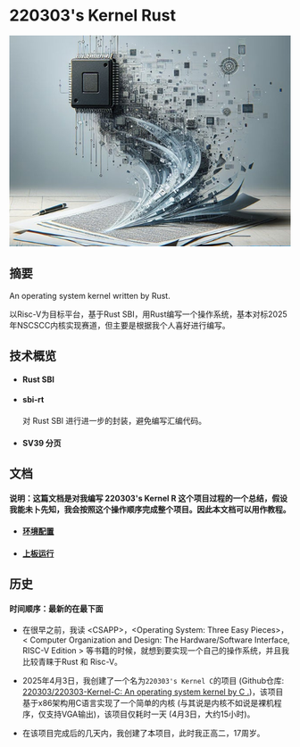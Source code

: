 #                                                        220303's Kernel Rust



![logo](./Document/Images_Videos/项目封面.jpg)





## 摘要

An operating system kernel written by Rust.

以Risc-V为目标平台，基于Rust SBI，用Rust编写一个操作系统，基本对标2025年NSCSCC内核实现赛道，但主要是根据我个人喜好进行编写。



## 技术概览

* #### Rust SBI

* #### sbi-rt

  对 Rust SBI 进行进一步的封装，避免编写汇编代码。

* #### SV39 分页



## 文档

#### 说明：这篇文档是对我编写 220303's Kernel R 这个项目过程的一个总结，假设我能未卜先知，我会按照这个操作顺序完成整个项目。因此本文档可以用作教程。

* #### [环境配置](./Document/环境配置.md)

* #### [上板运行](./Document/上板运行.md) 



## 历史

#### 时间顺序：最新的在最下面

* 在很早之前，我读 \<CSAPP>，\<Operating System: Three Easy Pieces>，< Computer Organization and Design: The Hardware/Software Interface, RISC-V Edition > 等书籍的时候，就想到要实现一个自己的操作系统，并且我比较青睐于Rust 和 Risc-V。

* 2025年4月3日，我创建了一个名为`220303's Kernel C`的项目 (Github仓库: [220303/220303-Kernel-C: An operating system kernel by C .](https://github.com/220303/220303-Kernel-C))，该项目基于x86架构用C语言实现了一个简单的内核 (与其说是内核不如说是裸机程序，仅支持VGA输出)，该项目仅耗时一天 (4月3日，大约15小时)。

* 在该项目完成后的几天内，我创建了本项目，此时我正高二，17周岁。
